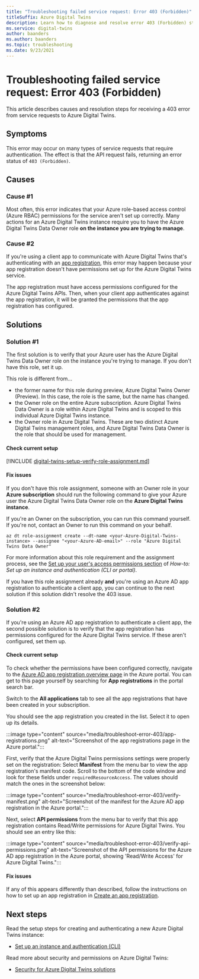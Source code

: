 ```yaml
---
title: "Troubleshooting failed service request: Error 403 (Forbidden)"
titleSuffix: Azure Digital Twins
description: Learn how to diagnose and resolve error 403 (Forbidden) status responses from Azure Digital Twins.
ms.service: digital-twins
author: baanders
ms.author: baanders
ms.topic: troubleshooting
ms.date: 9/23/2021
---
```


# Troubleshooting failed service request: Error 403 (Forbidden)

This article describes causes and resolution steps for receiving a 403 error from service requests to Azure Digital Twins. 

## Symptoms

This error may occur on many types of service requests that require authentication. The effect is that the API request fails, returning an error status of `403 (Forbidden)`.

## Causes

### Cause #1

Most often, this error indicates that your Azure role-based access control (Azure RBAC) permissions for the service aren't set up correctly. Many actions for an Azure Digital Twins instance require you to have the Azure Digital Twins Data Owner role **on the instance you are trying to manage**. 

### Cause #2

If you're using a client app to communicate with Azure Digital Twins that's authenticating with an [app registration](./how-to-create-app-registration-portal.md), this error may happen because your app registration doesn't have permissions set up for the Azure Digital Twins service.

The app registration must have access permissions configured for the Azure Digital Twins APIs. Then, when your client app authenticates against the app registration, it will be granted the permissions that the app registration has configured.

## Solutions

### Solution #1

The first solution is to verify that your Azure user has the Azure Digital Twins Data Owner role on the instance you're trying to manage. If you don't have this role, set it up.

This role is different from...
* the former name for this role during preview, Azure Digital Twins Owner (Preview). In this case, the role is the same, but the name has changed.
* the Owner role on the entire Azure subscription. Azure Digital Twins Data Owner is a role within Azure Digital Twins and is scoped to this individual Azure Digital Twins instance.
* the Owner role in Azure Digital Twins. These are two distinct Azure Digital Twins management roles, and Azure Digital Twins Data Owner is the role that should be used for management.

#### Check current setup

[!INCLUDE [digital-twins-setup-verify-role-assignment.md](../../includes/digital-twins-setup-verify-role-assignment.md)]

#### Fix issues 

If you don't have this role assignment, someone with an Owner role in your **Azure subscription** should run the following command to give your Azure user the Azure Digital Twins Data Owner role on the **Azure Digital Twins instance**. 

If you're an Owner on the subscription, you can run this command yourself. If you're not, contact an Owner to run this command on your behalf.

```azurecli-interactive
az dt role-assignment create --dt-name <your-Azure-Digital-Twins-instance> --assignee "<your-Azure-AD-email>" --role "Azure Digital Twins Data Owner"
```

For more information about this role requirement and the assignment process, see the [Set up your user's access permissions section](how-to-set-up-instance-CLI.md#set-up-user-access-permissions) of *How-to: Set up an instance and authentication (CLI or portal)*.

If you have this role assignment already **and** you're using an Azure AD app registration to authenticate a client app, you can continue to the next solution if this solution didn't resolve the 403 issue.

### Solution #2

If you're using an Azure AD app registration to authenticate a client app, the second possible solution is to verify that the app registration has permissions configured for the Azure Digital Twins service. If these aren't configured, set them up.

#### Check current setup

To check whether the permissions have been configured correctly, navigate to the [Azure AD app registration overview page](https://portal.azure.com/#blade/Microsoft_AAD_IAM/ActiveDirectoryMenuBlade/RegisteredApps) in the Azure portal. You can get to this page yourself by searching for **App registrations** in the portal search bar.

Switch to the **All applications** tab to see all the app registrations that have been created in your subscription.

You should see the app registration you created in the list. Select it to open up its details.

:::image type="content" source="media/troubleshoot-error-403/app-registrations.png" alt-text="Screenshot of the app registrations page in the Azure portal.":::

First, verify that the Azure Digital Twins permissions settings were properly set on the registration: Select **Manifest** from the menu bar to view the app registration's manifest code. Scroll to the bottom of the code window and look for these fields under `requiredResourceAccess`. The values should match the ones in the screenshot below:

:::image type="content" source="media/troubleshoot-error-403/verify-manifest.png" alt-text="Screenshot of the manifest for the Azure AD app registration in the Azure portal.":::

Next, select **API permissions** from the menu bar to verify that this app registration contains Read/Write permissions for Azure Digital Twins. You should see an entry like this:

:::image type="content" source="media/troubleshoot-error-403/verify-api-permissions.png" alt-text="Screenshot of the API permissions for the Azure AD app registration in the Azure portal, showing 'Read/Write Access' for Azure Digital Twins.":::

#### Fix issues

If any of this appears differently than described, follow the instructions on how to set up an app registration in [Create an app registration](./how-to-create-app-registration-portal.md).

## Next steps

Read the setup steps for creating and authenticating a new Azure Digital Twins instance:
* [Set up an instance and authentication (CLI)](how-to-set-up-instance-cli.md)

Read more about security and permissions on Azure Digital Twins:
* [Security for Azure Digital Twins solutions](concepts-security.md)